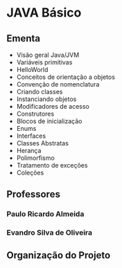 # JAVA Básico

## Ementa
* Visão geral Java/JVM
* Variáveis primitivas
* HelloWorld
* Conceitos de orientação a objetos
* Convenção de nomenclatura
* Criando classes
* Instanciando objetos
* Modificadores de acesso
* Construtores
* Blocos de inicialização
* Enums
* Interfaces
* Classes Abstratas
* Herança
* Polimorfismo
* Tratamento de exceções
* Coleções


## Professores
### Paulo Ricardo Almeida

	
### Evandro Silva de Oliveira

## Organização do Projeto
